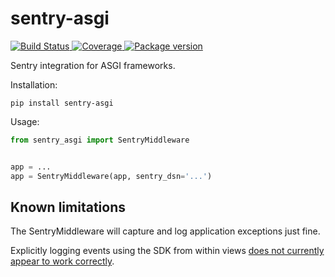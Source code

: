 # sentry-asgi

<a href="https://travis-ci.org/encode/sentry-asgi">
    <img src="https://travis-ci.org/encode/sentry-asgi.svg?branch=master" alt="Build Status">
</a>
<a href="https://codecov.io/gh/encode/sentry-asgi">
    <img src="https://codecov.io/gh/encode/sentry-asgi/branch/master/graph/badge.svg" alt="Coverage">
</a>
<a href="https://pypi.org/project/sentry-asgi/">
    <img src="https://badge.fury.io/py/sentry-asgi.svg" alt="Package version">
</a>

Sentry integration for ASGI frameworks.

Installation:

```shell
pip install sentry-asgi
```

Usage:

```python
from sentry_asgi import SentryMiddleware


app = ...
app = SentryMiddleware(app, sentry_dsn='...')
```

## Known limitations

The SentryMiddleware will capture and log application exceptions just fine.

Explicitly logging events using the SDK from within views [does not currently appear to work correctly](https://github.com/getsentry/sentry-python/issues/162#issuecomment-436257011).
